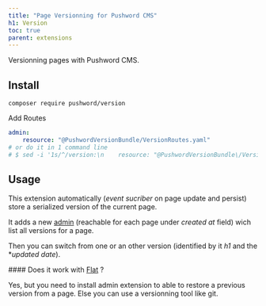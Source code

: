 ```yaml
---
title: "Page Versionning for Pushword CMS"
h1: Version
toc: true
parent: extensions
---
```


Versionning pages with Pushword CMS.

## Install

```shell
composer require pushword/version
```

Add Routes

```yaml
admin:
    resource: "@PushwordVersionBundle/VersionRoutes.yaml"
# or do it in 1 command line
# $ sed -i '1s/^/version:\n    resource: "@PushwordVersionBundle\/VersionRoutes.yaml"\n/' config/routes.yaml
```

## Usage

This extension automatically (_event sucriber_ on page update and persist) store a serialized version of the current page.

It adds a new [admin](/extension/admin) (reachable for each page under _created at_ field) wich list all versions for a page.

Then you can switch from one or an other version (identified by it _h1_ and the \*_updated date_).

#### Does it work with [Flat](/extension/flat) ?

Yes, but you need to install admin extension to able to restore a previous version from a page. Else you can use a versionning tool like git.
